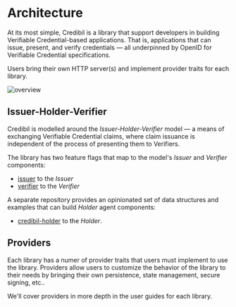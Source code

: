 # Architecture

At its most simple, Credibil is a library that support 
developers in building Verifiable Credential-based applications. That is, applications
that can issue, present, and verify credentials — all underpinned by OpenID for 
Verifiable Credential specifications.

Users bring their own HTTP server(s) and implement provider traits for each library.

![overview](../images/architecture.png)

## Issuer-Holder-Verifier

Credibil is modelled around the _Issuer-Holder-Verifier_ model — a means of exchanging 
Verifiable Credential claims, where claim issuance is independent of the process of 
presenting them to Verifiers.

The library has two feature flags that map to the model's _Issuer_ and _Verifier_ components:

- [issuer](../using/issuer/index.md) to the _Issuer_
- [verifier](../using/verifier/index.md) to the _Verifier_

A separate repository provides an opinionated set of data structures and examples that can build _Holder_ agent components:

- [credibil-holder](../using/holder/index.md) to the _Holder_.

## Providers

Each library has a numer of provider traits that users must implement to use the 
library. Providers allow users to customize the behavior of the library to their 
needs by bringing their own persistence, state management, secure signing, etc..

We'll cover providers in more depth in the user guides for each library.